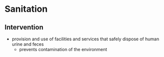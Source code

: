 # Sanitation
## Intervention
- provision and use of facilities and services that safely dispose of human urine and feces
	- prevents contamination of the environment